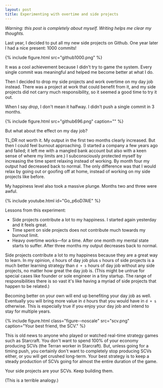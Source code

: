 ```yaml
---
layout: post
title: Experimenting with overtime and side projects
---
```


*Warning: this post is completely about myself. Writing helps me clear my thoughts.*

Last year, I decided to put all my new side projects on Github. One year later I had a nice present: 1000 commits!

{% include figure.html src="github1000.png" %}

It was a cool achievement because I didn't try to game the system. Every single commit was meaningful and helped me become better at what I do.

Then I decided to drop my side projects and work overtime on my day job instead. There was a project at work that could benefit from it, and my side projects did not carry much responsibility, so it seemed a good time to try it out.

When I say *drop*, I don't mean it halfway. I didn't push a single commit in 3 months.

{% include figure.html src="github696.png" caption="" %}

But what about the effect on my day job?

TL;DR not worth it. My output in the first two months clearly increased. But then I could feel burnout approaching. (I started a company a few years ago and failed; it left me with a mangled bank account but also with a keen sense of where my limits are.) I subconsciously protected myself by increasing the time spent relaxing instead of working. By month four my output had decreased back to normal. The only difference was that I would relax by going out or goofing off at home, instead of working on my side projects like before.

My happiness level also took a massive plunge. Months two and three were awful.

{% include youtube.html id="Go_p6oD7AIE" %}

Lessons from this experiment:

* Side projects contribute a lot to my happiness. I started again yesterday and it feels great.
* Time spent on side projects does not contribute much towards my burnout limit.
* Heavy overtime works—for a time. After one month my mental state starts to suffer. After three months my output decreases back to normal.

Side projects contribute a lot to my happiness because they are a great way to learn. In my opinion, `d` hours of day job plus `s` hours of side projects is a much better learning strategy than `d + s` hours of day job without any side projects, no matter how great the day job is. (This might be untrue for special cases like founder or sole engineer in a tiny startup. The range of responsibilities there is so vast it's like having a myriad of side projects that happen to be related.)

Becoming better on your own will end up benefiting your day job as well. Eventually you will bring more value in `d` hours that you would have in `d + s` otherwise. This is especially true if you enjoy your day job and intend to stay for multiple years.

{% include figure.html class="figure--noscale" src="scv.png" caption="Your best friend, the SCV." %}

This is old news to anyone who played or watched real-time strategy games such as Starcraft. You don't want to spend 100% of your economy producing SCVs (the Terran worker in Starcraft). But, unless going for a timing push, you certainly don't want to completely stop producing SCVs either, or you will get crushed long-term. Your best strategy is to keep a steady production of SCVs going for almost the entire duration of the game.

Your side projects are your SCVs. Keep building them.

(This is a terrible analogy.)
